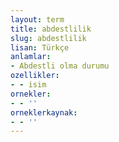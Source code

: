 ```yaml
---
layout: term
title: abdestlilik
slug: abdestlilik
lisan: Türkçe
anlamlar:
- Abdestli olma durumu
ozellikler:
- - isim
ornekler:
- - ''
orneklerkaynak:
- - ''
---
```

